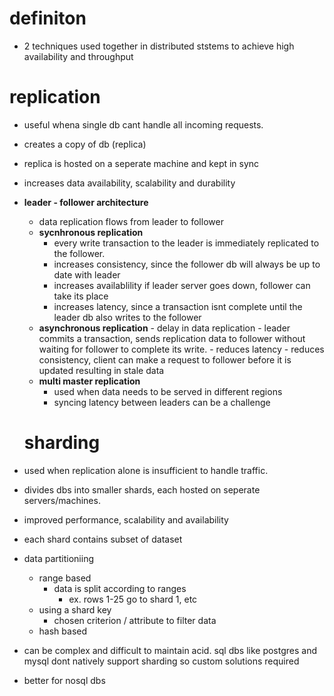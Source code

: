 # definiton

- 2 techniques used together in distributed ststems to achieve high availability and throughput

# replication

- useful whena single db cant handle all incoming requests.
- creates a copy of db (replica)
- replica is hosted on a seperate machine and kept in sync
- increases data availability, scalability and durability
- **leader - follower architecture**

  - data replication flows from leader to follower
  - **sycnhronous replication**
    - every write transaction to the leader is immediately replicated to the follower.
    - increases consistency, since the follower db will always be up to date with leader
    - increases availablility if leader server goes down, follower can take its place
    - increases latency, since a transaction isnt complete until the leader db also writes to the follower
  - **asynchronous replication** - delay in data replication - leader commits a transaction, sends replication data to follower without waiting for follower to complete its write. - reduces latency - reduces consistency, client can make a request to follower before it is updated resulting in stale data
  - **multi master replication**
    - used when data needs to be served in different regions
    - syncing latency between leaders can be a challenge

  # sharding

- used when replication alone is insufficient to handle traffic.
- divides dbs into smaller shards, each hosted on seperate servers/machines.
- improved performance, scalability and availability
- each shard contains subset of dataset
- data partitioniing
  - range based
    - data is split according to ranges
      - ex. rows 1-25 go to shard 1, etc
  - using a shard key
    - chosen criterion / attribute to filter data
  - hash based
- can be complex and difficult to maintain acid. sql dbs like postgres and mysql dont natively support sharding so custom solutions required
- better for nosql dbs
